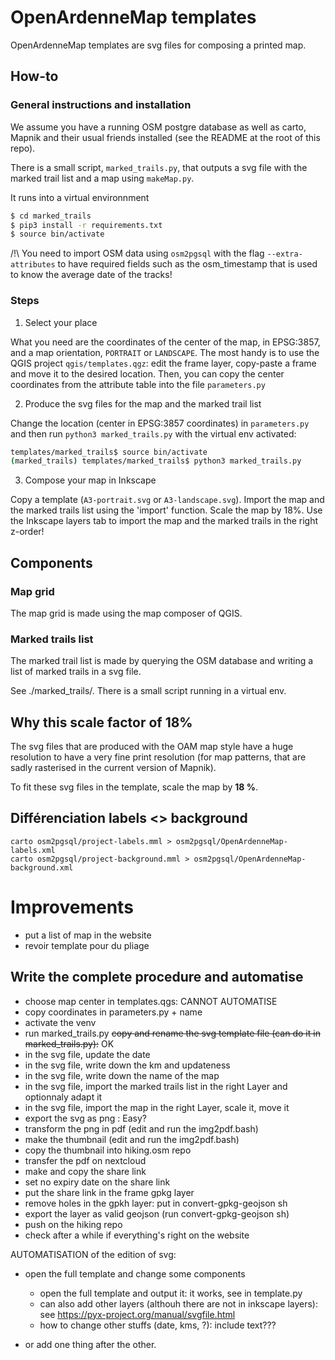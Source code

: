 OpenArdenneMap templates
========================


OpenArdenneMap templates are svg files for composing a printed map.

## How-to

### General instructions and installation

We assume you have a running OSM postgre database as well as carto, Mapnik and their usual friends installed (see the README at the root of this repo).

There is a small script, `marked_trails.py`, that outputs a svg file with the marked trail list and a map using `makeMap.py`.

It runs into a virtual environnment

```bash
$ cd marked_trails
$ pip3 install -r requirements.txt
$ source bin/activate
```

/!\ You need to import OSM data using `osm2pgsql` with the flag `--extra-attributes` to have required fields such as the osm_timestamp that is used to know the average date of the tracks!

### Steps

1) Select your place

What you need are the coordinates of the center of the map, in EPSG:3857, and a map orientation, `PORTRAIT` or `LANDSCAPE`. The most handy is to use the QGIS project `qgis/templates.qgz`: edit the frame layer, copy-paste a frame and move it to the desired location. Then, you can copy the center coordinates from the attribute table into the file `parameters.py`

2) Produce the svg files for the map and the marked trail list

Change the location (center in EPSG:3857 coordinates) in `parameters.py` and then run `python3 marked_trails.py` with the virtual env activated:

```bash
templates/marked_trails$ source bin/activate
(marked_trails) templates/marked_trails$ python3 marked_trails.py
```


3) Compose your map in Inkscape

Copy a template (`A3-portrait.svg` or `A3-landscape.svg`). Import the map and the marked trails list using the 'import' function. Scale the map by 18%. Use the Inkscape layers tab to import the map and the marked trails in the right z-order!


## Components

### Map grid

The map grid is made using the map composer of QGIS.

### Marked trails list

The marked trail list is made by querying the OSM database and writing a list of marked trails in a svg file.

See ./marked_trails/. There is a small script running in a virtual env.

## Why this scale factor of 18%

The svg files that are produced with the OAM map style have a huge resolution to have a very fine print resolution (for map patterns, that are sadly rasterised in the current version of Mapnik).

To fit these svg files in the template, scale the map by **18 %**.


## Différenciation labels <> background

```
carto osm2pgsql/project-labels.mml > osm2pgsql/OpenArdenneMap-labels.xml
carto osm2pgsql/project-background.mml > osm2pgsql/OpenArdenneMap-background.xml
```


# Improvements

- put a list of map in the website
- revoir template pour du pliage
## Write the complete procedure and automatise

- choose map center in templates.qgs: CANNOT AUTOMATISE
- copy coordinates in parameters.py + name
- activate the venv
- run marked_trails.py
~~copy and rename the svg template file (can do it in marked_trails.py):~~ OK
- in the svg file, update the date
- in the svg file, write down the km and updateness
- in the svg file, write down the name of the map
- in the svg file, import the marked trails list in the right Layer and optionnaly adapt it
- in the svg file, import the map in the right Layer, scale it, move it
- export the svg as png : Easy? 
- transform the png in pdf (edit and run the img2pdf.bash)
- make the thumbnail (edit and run the img2pdf.bash)
- copy the thumbnail into hiking.osm repo
- transfer the pdf on nextcloud
- make and copy the share link
- set no expiry date on the share link
- put the share link in the frame gpkg layer
- remove holes in the gpkh layer: put in convert-gpkg-geojson sh
- export the layer as valid geojson (run convert-gpkg-geojson sh)
- push on the hiking repo
- check after a while if everything's right on the website


AUTOMATISATION of the edition of svg:


- open the full template and change some components
    - open the full template and output it: it works, see in template.py
    - can also add other layers (althouh there are not in inkscape layers): see https://pyx-project.org/manual/svgfile.html 
    - how to change other stuffs (date, kms, ?): include text???
    


- or add one thing after the other. 

